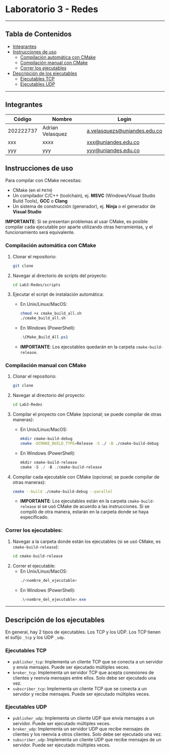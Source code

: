 # Laboratorio 3 - Redes

---

## Tabla de Contenidos

- [Integrantes](#integrantes)
- [Instrucciones de uso](#instrucciones-de-uso)
   - [Compilación automática con CMake](#compilación-automática-con-cmake)
   - [Compilación manual con CMake](#compilación-manual-con-cmake)
   - [Correr los ejecutables](#correr-los-ejecutables)
- [Descripción de los ejecutables](#descripción-de-los-ejecutables)
   - [Ejecutables TCP](#ejecutables-tcp)
   - [Ejecutables UDP](#ejecutables-udp)

---

## Integrantes

| Código    | Nombre           | Login                        |
|-----------|------------------|------------------------------|
| 202222737 | Adrian Velasquez | a.velasquezs@uniandes.edu.co |
| xxx       | xxxx             | xxx@uniandes.edu.co          |
| yyy       | yyy              | yyy@uniandes.edu.co          |

## Instrucciones de uso

Para compilar con CMake necesitas:
- CMake (en el `PATH`)
- Un compilador C/C++ (toolchain), ej. **MSVC** (Windows/Visual Studio Build Tools), **GCC** o **Clang**
- Un sistema de construcción (generador), ej. **Ninja** o el generador de **Visual Studio**

**IMPORTANTE**: Si se presentan problemas al usar CMake, es posible compilar cada ejecutable por aparte utilizando otras herramientas, y el funcionamiento será equivalente.

### Compilación automática con CMake

1. Clonar el repositorio:
   ```bash
   git clone
    ```
   
2. Navegar al directorio de scripts del proyecto:
    ```bash
   cd Lab3-Redes/scripts
   ```
   
3. Ejecutar el script de instalación automática:
   - En Unix/Linux/MacOS:
     ```bash
     chmod +x cmake_build_all.sh
     ./cmake_build_all.sh
     ```
   - En Windows (PowerShell):
     ```powershell
     .\CMake_Build_All.ps1
     ```
   - **IMPORTANTE**: Los ejecutables quedarán en la carpeta `cmake-build-release`.

### Compilación manual con CMake

1. Clonar el repositorio:
   ```bash
   git clone
    ```
   
2. Navegar al directorio del proyecto:
    ```bash
   cd Lab3-Redes
   ```

3. Compilar el proyecto con CMake (opcional; se puede compilar de otras maneras):
    - En Unix/Linux/MacOS:
      ```bash
      mkdir cmake-build-debug
      cmake -DCMAKE_BUILD_TYPE=Release -S ./ -B ./cmake-build-debug
      ```
    - En Windows (PowerShell):
      ```powershell
      mkdir cmake-build-release
      cmake -S ./ -B ./cmake-build-release
      ```
   
4. Compilar cada ejecutable con CMake (opcional; se puede compilar de otras maneras):
    ```bash
    cmake --build ./cmake-build-debug --parallel
    ```
   - **IMPORTANTE**: Los ejecutables están en la carpeta `cmake-build-release` si se usó CMake de acuerdo a las instrucciones. Si se compiló de otra manera, estarán en la carpeta donde se haya especificado.
   

### Correr los ejecutables:

1. Navegar a la carpeta donde están los ejecutables (si se usó CMake, es `cmake-build-release`):
    ```bash
    cd cmake-build-release
    ```
2. Correr el ejecutable:
    - En Unix/Linux/MacOS:
      ```bash
      ./<nombre_del_ejecutable>
      ```
    - En Windows (PowerShell):
      ```powershell
      .\<nombre_del_ejecutable>.exe
      ```

---

## Descripción de los ejecutables

En general, hay 2 tipos de ejecutables. Los TCP y los UDP. Los TCP tienen el sufijo `_tcp` y los UDP `_udp`.

### Ejecutables TCP
- `publisher_tcp`: Implementa un cliente TCP que se conecta a un servidor y envía mensajes. Puede ser ejecutado múltiples veces.
- `broker_tcp`: Implementa un servidor TCP que acepta conexiones de clientes y reenvía mensajes entre ellos. Solo debe ser ejecutado una vez.
- `subscriber_tcp`: Implementa un cliente TCP que se conecta a un servidor y recibe mensajes. Puede ser ejecutado múltiples veces.

### Ejecutables UDP
- `publisher_udp`: Implementa un cliente UDP que envía mensajes a un servidor. Puede ser ejecutado múltiples veces.
- `broker_udp`: Implementa un servidor UDP que recibe mensajes de clientes y los reenvía a otros clientes. Solo debe ser ejecutado una vez.
- `subscriber_udp`: Implementa un cliente UDP que recibe mensajes de un servidor. Puede ser ejecutado múltiples veces.
